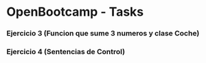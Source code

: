 # OpenBootcamp - Tasks 
<h3>Ejercicio 3 (Funcion que sume 3 numeros y clase Coche)</h3>
<h3>Ejercicio 4 (Sentencias de Control)</h3>
